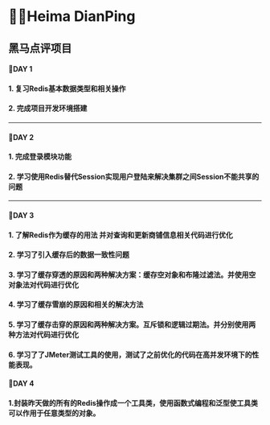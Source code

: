 # ✍🏻Heima DianPing

## 黑马点评项目

#### 🤔DAY 1

#### 1. 复习Redis基本数据类型和相关操作

#### 2. 完成项目开发环境搭建

---

#### 🧐DAY 2

#### 1. 完成登录模块功能

#### 2. 学习使用Redis替代Session实现用户登陆来解决集群之间Session不能共享的问题

---

#### 🙁DAY 3

#### 1. 了解Redis作为缓存的用法 并对查询和更新商铺信息相关代码进行优化

#### 2. 学习了引入缓存后的数据一致性问题

#### 3. 学习了缓存穿透的原因和两种解决方案：缓存空对象和布隆过滤法。并使用空对象法对代码进行优化

#### 4. 学习了缓存雪崩的原因和相关的解决方法

#### 5. 学习了缓存击穿的原因和两种解决方案。互斥锁和逻辑过期法。并分别使用两种方法对代码进行优化

#### 6. 学习了了JMeter测试工具的使用，测试了之前优化的代码在高并发环境下的性能表现。

#### 🙁DAY 4

#### 1.封装昨天做的所有的Redis操作成一个工具类，使用函数式编程和泛型使工具类可以作用于任意类型的对象。